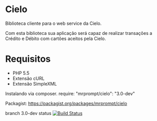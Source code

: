 Cielo
=====

Biblioteca cliente para o web service da Cielo.

Com esta biblioteca sua aplicação será capaz de realizar transações
a Crédito e Débito com cartões aceitos pela Cielo.

# Requisitos 
* PHP 5.5
* Extensão cURL
* Extensão SimpleXML


Instalando via composer.
    require: "mrprompt/cielo": "3.0-dev"  

Packagist:
	https://packagist.org/packages/mrprompt/cielo

branch 3.0-dev status
[![Build Status](https://travis-ci.org/mrprompt/Cielo.png?branch=3.0-dev)](https://travis-ci.org/mrprompt/Cielo)
